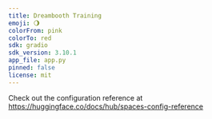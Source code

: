```yaml
---
title: Dreambooth Training
emoji: 🌖
colorFrom: pink
colorTo: red
sdk: gradio
sdk_version: 3.10.1
app_file: app.py
pinned: false
license: mit
---
```


Check out the configuration reference at https://huggingface.co/docs/hub/spaces-config-reference
